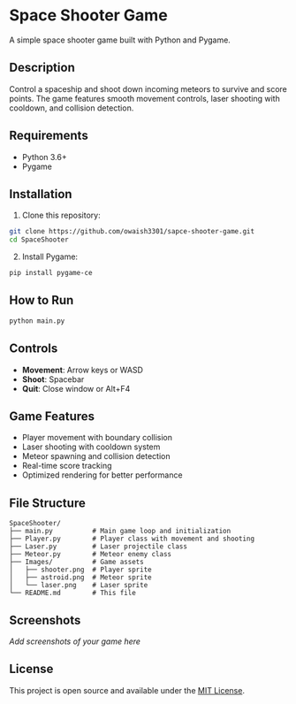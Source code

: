 # Space Shooter Game

A simple space shooter game built with Python and Pygame.

## Description

Control a spaceship and shoot down incoming meteors to survive and score points. The game features smooth movement controls, laser shooting with cooldown, and collision detection.

## Requirements

- Python 3.6+
- Pygame

## Installation

1. Clone this repository:
```bash
git clone https://github.com/owaish3301/sapce-shooter-game.git
cd SpaceShooter
```

2. Install Pygame:
```bash
pip install pygame-ce
```

## How to Run

```bash
python main.py
```

## Controls

- **Movement**: Arrow keys or WASD
- **Shoot**: Spacebar
- **Quit**: Close window or Alt+F4

## Game Features

- Player movement with boundary collision
- Laser shooting with cooldown system
- Meteor spawning and collision detection
- Real-time score tracking
- Optimized rendering for better performance

## File Structure

```
SpaceShooter/
├── main.py          # Main game loop and initialization
├── Player.py        # Player class with movement and shooting
├── Laser.py         # Laser projectile class
├── Meteor.py        # Meteor enemy class
├── Images/          # Game assets
│   ├── shooter.png  # Player sprite
│   ├── astroid.png  # Meteor sprite
│   └── laser.png    # Laser sprite
└── README.md        # This file
```

## Screenshots

*Add screenshots of your game here*

## License

This project is open source and available under the [MIT License](LICENSE).
